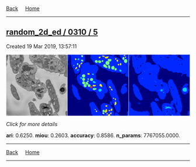 
[Back](..)&nbsp;&nbsp;&nbsp;&nbsp;&nbsp;[Home](https://leapmanlab.github.io/snapshots)

---

<div class="summary"><a href="5"><h2>random_2d_ed / 0310 / 5</h2></a><p>Created 19 Mar 2019, 13:57:11
</p><a href="5"><img src="5/media/summary.png" align="center"></a><p>
<i>Click for more details</i>
</p></div>

**ari**: 0.6250. **miou**: 0.2603. **accuracy**: 0.8586. **n_params**: 7767055.0000. 

---

[Back](..)&nbsp;&nbsp;&nbsp;&nbsp;&nbsp;[Home](https://leapmanlab.github.io/snapshots)

---